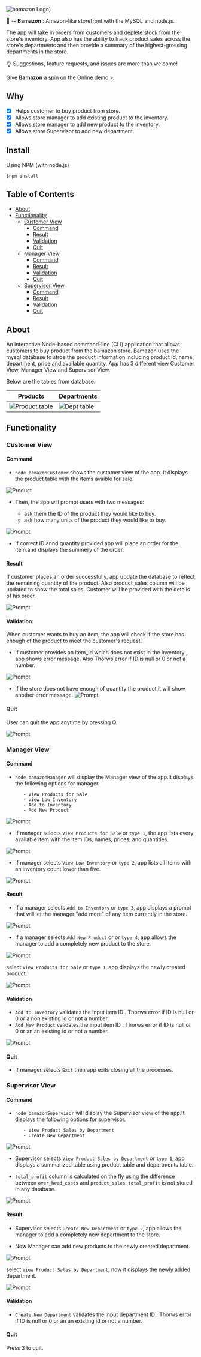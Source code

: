 ![bamazon Logo](https://github.com/Mallika1/bamazon/blob/master/Screenshots/bamazon.JPG))

:shopping_cart: -- **Bamazon** : Amazon-like storefront with the MySQL and node.js.

<Build Status Coverage Status First timers friendly>

The app will take in orders from customers and deplete stock from the store's inventory. App also has the ability to track product sales across the store's departments and then provide a summary of the highest-grossing departments in the store.

:ok_hand: Suggestions, feature requests, and issues are more than welcome!

Give **Bamazon** a spin on the [Online demo »](https://drive.google.com/file/d/1JZzxTmOKVyYKDcAJQG8CQGxV0eFLv8vE/view).

## Why

- [x] Helps customer to buy product from store.
- [x] Allows store manager to add existing product to the inventory.
- [x] Allows store manager to add new product to the inventory.
- [x] Allows store Supervisor to add new department.

## Install

Using NPM (with node.js)

 `$npm install`

## Table of Contents

* [About](#About)
* [Functionality](#Functionality)
   - [Customer View](#bamazonCustomer )
       - [Command](#Command)
       - [Result](#Result)
       - [Validation](#Validation)
       - [Quit](#Quit)
   - [Manager View](#bamazonManager)
       - [Command](#Command)
       - [Result](#Result)
       - [Validation](#Validation)
       - [Quit](#Quit) 
   - [Supervisor View](#bamazonSupervisor)
       - [Command](#Command)
       - [Result](#Result)
       - [Validation](#Validation)
       - [Quit](#Quit)


## About

An interactive Node-based command-line (CLI) application that allows customers to buy product from the bamazon store.
Bamazon uses the mysql database to stroe the product information including product id, name, department, price and available quantity. App has 3 different view Customer View, Manager View and Supervisor View.

Below are the tables from database: 

| Products | Departments | 
| --- | --- |
| ![Product table](https://github.com/Mallika1/bamazon/blob/master/Screenshots/productTable.jpg)| ![Dept table](https://github.com/Mallika1/bamazon/blob/master/Screenshots/departmentTable.JPG)|


## Functionality

### Customer View 

#### Command
* `node bamazonCustomer` shows the customer view of the app. It displays the product table with the items avaible for sale.

![Product](https://github.com/Mallika1/bamazon/blob/master/Screenshots/customerview/1.JPG)


* Then, the app will prompt users with two messages:

    - ask them the ID of the product they would like to buy.
    - ask how many units of the product they would like to buy.

![Prompt](https://github.com/Mallika1/bamazon/blob/master/Screenshots/customerview/2.JPG)

* If correct ID annd quantity provided app will place an order for the item.and displays the summery of the order.

#### Result
If customer places an order successfully, app update the database to reflect the remaining quantity of the product. Also product_sales column will be updated to show the total sales. Customer will be provided with the details of his order.

![Prompt](https://github.com/Mallika1/bamazon/blob/master/Screenshots/customerview/2_1.JPG)

#### Validation: 
When customer wants to buy an item, the app will check if the store has enough of the product to meet the customer's request.

* If customer provides an item_id which does not exist in the inventory , app shows error message. 
  Also Thorws error if ID is null or 0 or not a number.

![Prompt](https://github.com/Mallika1/bamazon/blob/master/Screenshots/customerview/3.JPG)

* If the store does not have enough of quantity the product,it will show another error message.
![Prompt](https://github.com/Mallika1/bamazon/blob/master/Screenshots/customerview/4.JPG)

#### Quit
User can quit the app anytime by pressing Q.

![Prompt](https://github.com/Mallika1/bamazon/blob/master/Screenshots/customerview/5.JPG)
   
### Manager View

#### Command
* `node bamazonManager` will display the Manager view of the app.It displays the following options for manager.
         
         - View Products for Sale
         - View Low Inventory
         - Add to Inventory
         - Add New Product
         
![Prompt](https://github.com/Mallika1/bamazon/blob/master/Screenshots/Manager/1.JPG) 

* If manager selects `View Products for Sale` or `type 1`, the app lists every available item with the item IDs, names, prices, and quantities.

![Prompt](https://github.com/Mallika1/bamazon/blob/master/Screenshots/Manager/2.JPG) 

* If manager selects `View Low Inventory` or `type 2`, app lists all items with an inventory count lower than five.

![Prompt](https://github.com/Mallika1/bamazon/blob/master/Screenshots/Manager/3.JPG) 

#### Result

* If a manager selects `Add to Inventory` or `type 3`, app displays a prompt that will let the manager "add more" of any item currently in the store.

![Prompt](https://github.com/Mallika1/bamazon/blob/master/Screenshots/Manager/4.JPG) 

* If a manager selects `Add New Product` or or `type 4`, app allows the manager to add a completely new product to the store.

![Prompt](https://github.com/Mallika1/bamazon/blob/master/Screenshots/Manager/5.JPG) 

select `View Products for Sale` or `type 1`, app displays the newly created product.

![Prompt](https://github.com/Mallika1/bamazon/blob/master/Screenshots/Manager/6.JPG) 

#### Validation
* `Add to Inventory` validates the input item ID . Thorws error if ID is null or 0 or a non existing id or not a number.
* `Add New Product` validates the input item ID . Thorws error if ID is null or 0 or an an existing id or not a number.

![Prompt](https://github.com/Mallika1/bamazon/blob/master/Screenshots/Manager/7.JPG) 

#### Quit

* If manager selects `Exit` then app exits closing all the processes.

### Supervisor View

#### Command
* `node bamazonSupervisor` will display the Supervisor view of the app.It displays the following options for supervisor.

         - View Product Sales by Department
         - Create New Department

![Prompt](https://github.com/Mallika1/bamazon/blob/master/Screenshots/supervisor/1.JPG) 

* Supervisor selects `View Product Sales by Department` or `type 1`, app displays a summarized table using product table and departments table. 

* `total_profit` column is calculated on the fly using the difference between `over_head_costs` and `product_sales`.     `total_profit` is not stored in any database.

![Prompt](https://github.com/Mallika1/bamazon/blob/master/Screenshots/supervisor/2.JPG) 

#### Result
* Supervisor selects `Create New Department` or `type 2`, app allows the manager to add a completely new department to the store.

* Now Manager can add new products to the newly created department.

![Prompt](https://github.com/Mallika1/bamazon/blob/master/Screenshots/supervisor/3.JPG) 

select `View Product Sales by Department`, now it displays the newly added department.

![Prompt](https://github.com/Mallika1/bamazon/blob/master/Screenshots/supervisor/4.JPG) 

#### Validation
 * `Create New Department` validates the input department ID . Thorws error if ID is null or 0 or an an existing id or not a number.

#### Quit
Press 3 to quit.

